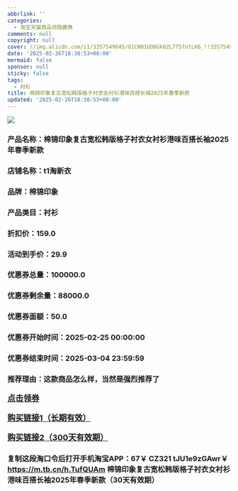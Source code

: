 ```yaml
---
abbrlink: ''
categories:
  - 淘宝天猫商品领隐藏券
comments: null
copyright: null
cover: //img.alicdn.com/i1/3357549645/O1CN01UO0Gk02L7T5fntLK6_!!3357549645.png
date: '2025-02-26T18:38:53+08:00'
mermaid: false
sponsor: null
sticky: false
tags:
  - 衬衫
title: 棉锦印象复古宽松韩版格子衬衣女衬衫港味百搭长袖2025年春季新款
updated: '2025-02-26T18:38:53+08:00'
--- 
```


![](//img.alicdn.com/i1/3357549645/O1CN01UO0Gk02L7T5fntLK6_!!3357549645.png)

### 产品名称：棉锦印象复古宽松韩版格子衬衣女衬衫港味百搭长袖2025年春季新款
### 店铺名称：t1淘新衣
### 品牌：棉锦印象
### 产品类目：衬衫
### 折扣价：159.0
### 活动到手价：29.9
### 优惠券总量：100000.0
### 优惠券剩余量：88000.0
### 优惠券面额：50.0
### 优惠券开始时间：2025-02-25 00:00:00	
### 优惠券结束时间：2025-03-04 23:59:59	
### 推荐理由：这款商品怎么样，当然是强烈推荐了

<p style="font-size: 18px; font-weight: bold;">
  <a href="https://uland.taobao.com/coupon/edetail?e=6MAu47p3kEilhHvvyUNXZfh8CuWt5YH5OVuOuRD5gLJMmdsrkidbOWBzzpT26idJv%2Bb9VlvZ0kyPJATTI5hNOj9FSfPivWcxpxWoT4BdQ6xLA92ufbbU%2BmhuBiMYnc6HRSHvQe2jOLZ9pbNCYX0I%2BPP%2BWUTgK%2F%2B0I%2BtaUgbudUxA%2B536asYsLWVfKa%2BhVnND1aNuPd%2F2PWQM0f02IhxrZ5jB6TX2HR3QQ5WKStDdyeTLAJho1Tgm24y1rRo98IyIzxHHRjXbSzC3GXpSbfs48iNpvDGcLLm4Me8aUsq6iQBhV9FL4L6Jx%2Fqz2mkqmhD5swDhlpaMEaxroXBFP6oz%2BA%3D%3D&traceId=21665f9817407225954674899d132c&union_lens=lensId%3AOPT%401740722612%40212c3747_0dff_1954b27293a_780c%4001%40eyJmbG9vcklkIjo3MzM1NH0ie" target="_blank">点击领券</a>
</p>
<p style="font-size: 18px; font-weight: bold;">
  <a href="https://s.click.taobao.com/t?e=m%3D2%26s%3DPvEre%2FZUKHxw4vFB6t2Z2ueEDrYVVa64LKpWJ%2Bin0XLjf2vlNIV67kyLuerTQxoG6EFRCN7EKmz3ID%2FV1RqsF4wnCJeELi4I%2FIEn%2BS1IjHAB0ghlTd7WlZVm%2FOAUUFw71qrpxiwMoCNxc1AtbZGVS5rHbFi7jj19g0RsJgeNNkMLZMqoQW%2BfuKGzo1lVxIioEsUQ3JJgyK%2FCawWEYBnQFDhKsQKQvYAECu2KYgAgaxy8B9jkViwL%2BFhT2ci9FF%2FNjCYtYGASbzRUrFwjXfRKMROfYmExpA2104bt%2FCh0HCZBeui1NIOYKHncVKgifBAPJ%2FVaDUVatw8%3D" target="_blank">购买链接1（长期有效）</a>
</p>
<p style="font-size: 18px; font-weight: bold;">
  <a href="https://s.click.taobao.com/ZStaVNs" target="_blank">购买链接2（300天有效期）</a>
</p>

### 复制这段淘口令后打开手机淘宝APP：67￥ CZ321 tJU1e9zGAwr￥ https://m.tb.cn/h.TufQUAm  棉锦印象复古宽松韩版格子衬衣女衬衫港味百搭长袖2025年春季新款（30天有效期）

